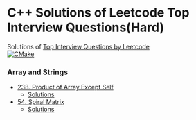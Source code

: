# C++ Solutions of Leetcode Top Interview Questions(Hard)
Solutions of [Top Interview Questions by Leetcode](https://leetcode.com/explore/interview/card/top-interview-questions-hard/)  
[![CMake](https://github.com/JasonNFS/Leetcode-Top-Interview-Questions/actions/workflows/cmake.yml/badge.svg)](https://github.com/JasonNFS/Leetcode-Top-Interview-Questions/actions/workflows/cmake.yml)
###  Array and Strings
* [238. Product of Array Except Self](
   https://leetcode.com/problems/product-of-array-except-self/)
    - [Solutions](src/num238.hpp)
* [54. Spiral Matrix](https://leetcode.com/problems/spiral-matrix/)
    - [Solutions](src/num54.hpp)

